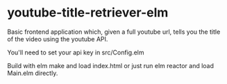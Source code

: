 # youtube-title-retriever-elm
Basic frontend application which, given a full youtube url, tells you the title of the video using the youtube API.

You'll need to set your api key in src/Config.elm

Build with elm make and load index.html or just run elm reactor and load Main.elm directly.
